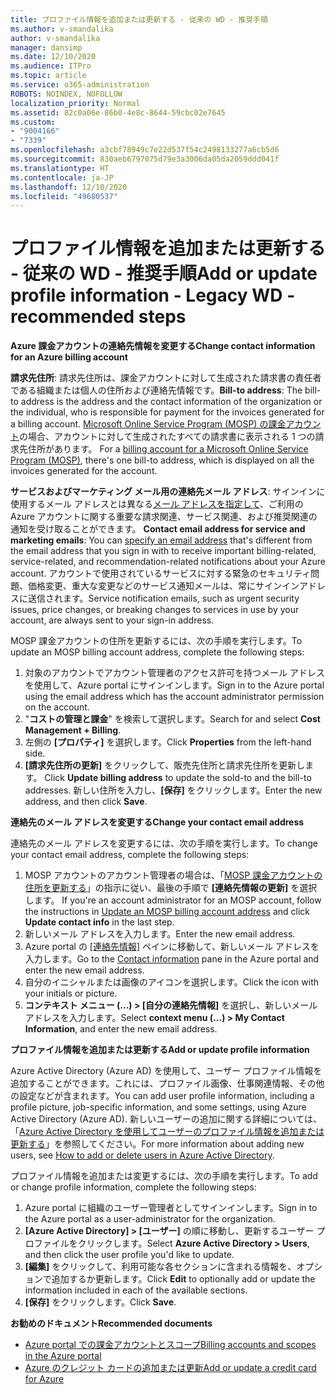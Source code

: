 ```yaml
---
title: プロファイル情報を追加または更新する - 従来の WD - 推奨手順
ms.author: v-smandalika
author: v-smandalika
manager: dansimp
ms.date: 12/10/2020
ms.audience: ITPro
ms.topic: article
ms.service: o365-administration
ROBOTS: NOINDEX, NOFOLLOW
localization_priority: Normal
ms.assetid: 82c0a06e-86b0-4e8c-8644-59cbc02e7645
ms.custom:
- "9004166"
- "7339"
ms.openlocfilehash: a3cbf78949c7e22d537f54c2498133277a6cb5d6
ms.sourcegitcommit: 830aeb6797075d79e3a3006da05da2059ddd041f
ms.translationtype: HT
ms.contentlocale: ja-JP
ms.lasthandoff: 12/10/2020
ms.locfileid: "49680537"
---
```

# <a name="add-or-update-profile-information---legacy-wd---recommended-steps"></a><span data-ttu-id="d4798-102">プロファイル情報を追加または更新する - 従来の WD - 推奨手順</span><span class="sxs-lookup"><span data-stu-id="d4798-102">Add or update profile information - Legacy WD - recommended steps</span></span>

<span data-ttu-id="d4798-103">**Azure 課金アカウントの連絡先情報を変更する**</span><span class="sxs-lookup"><span data-stu-id="d4798-103">**Change contact information for an Azure billing account**</span></span>

<span data-ttu-id="d4798-104">**請求先住所**: 請求先住所は、課金アカウントに対して生成された請求書の責任者である組織または個人の住所および連絡先情報です。</span><span class="sxs-lookup"><span data-stu-id="d4798-104">**Bill-to address**: The bill-to address is the address and the contact information of the organization or the individual, who is responsible for payment for the invoices generated for a billing account.</span></span> <span data-ttu-id="d4798-105">[Microsoft Online Service Program (MOSP) の課金アカウント](https://docs.microsoft.com/azure/cost-management-billing/manage/change-azure-account-profile#update-an-mosp-billing-account-address)の場合、アカウントに対して生成されたすべての請求書に表示される 1 つの請求先住所があります。 </span><span class="sxs-lookup"><span data-stu-id="d4798-105">For a [billing account for a Microsoft Online Service Program (MOSP)](https://docs.microsoft.com/azure/cost-management-billing/manage/change-azure-account-profile#update-an-mosp-billing-account-address), there's one bill-to address, which is displayed on all the invoices generated for the account.</span></span>

<span data-ttu-id="d4798-106">**サービスおよびマーケティング メール用の連絡先メール アドレス**: サインインに使用するメール アドレスとは異なる[メール アドレスを指定して](https://docs.microsoft.com/azure/cost-management-billing/manage/change-azure-account-profile#change-your-contact-email-address)、ご利用の Azure アカウントに関する重要な請求関連、サービス関連、および推奨関連の通知を受け取ることができます。 </span><span class="sxs-lookup"><span data-stu-id="d4798-106">**Contact email address for service and marketing emails**: You can [specify an email address](https://docs.microsoft.com/azure/cost-management-billing/manage/change-azure-account-profile#change-your-contact-email-address) that's different from the email address that you sign in with to receive important billing-related, service-related, and recommendation-related notifications about your Azure account.</span></span> <span data-ttu-id="d4798-107">アカウントで使用されているサービスに対する緊急のセキュリティ問題、価格変更、重大な変更などのサービス通知メールは、常にサインインアドレスに送信されます。</span><span class="sxs-lookup"><span data-stu-id="d4798-107">Service notification emails, such as urgent security issues, price changes, or breaking changes to services in use by your account, are always sent to your sign-in address.</span></span>

<span data-ttu-id="d4798-108">MOSP 課金アカウントの住所を更新するには、次の手順を実行します。</span><span class="sxs-lookup"><span data-stu-id="d4798-108">To update an MOSP billing account address, complete the following steps:</span></span>
1. <span data-ttu-id="d4798-109">対象のアカウントでアカウント管理者のアクセス許可を持つメール アドレスを使用して、Azure portal にサインインします。</span><span class="sxs-lookup"><span data-stu-id="d4798-109">Sign in to the Azure portal using the email address which has the account administrator permission on the account.</span></span>
2. <span data-ttu-id="d4798-110">"**コストの管理と課金**" を検索して選択します。</span><span class="sxs-lookup"><span data-stu-id="d4798-110">Search for and select **Cost Management + Billing**.</span></span> 
3. <span data-ttu-id="d4798-111">左側の **[プロパティ]** を選択します。</span><span class="sxs-lookup"><span data-stu-id="d4798-111">Click **Properties** from the left-hand side.</span></span> 
4. <span data-ttu-id="d4798-112">**[請求先住所の更新]** をクリックして、販売先住所と請求先住所を更新します。 </span><span class="sxs-lookup"><span data-stu-id="d4798-112">Click **Update billing address** to update the sold-to and the bill-to addresses.</span></span> <span data-ttu-id="d4798-113">新しい住所を入力し、**[保存]** をクリックします。</span><span class="sxs-lookup"><span data-stu-id="d4798-113">Enter the new address, and then click **Save**.</span></span>

<span data-ttu-id="d4798-114">**連絡先のメール アドレスを変更する**</span><span class="sxs-lookup"><span data-stu-id="d4798-114">**Change your contact email address**</span></span> 

<span data-ttu-id="d4798-115">連絡先のメール アドレスを変更するには、次の手順を実行します。</span><span class="sxs-lookup"><span data-stu-id="d4798-115">To change your contact email address, complete the following steps:</span></span>
1. <span data-ttu-id="d4798-116">MOSP アカウントのアカウント管理者の場合は、「[MOSP 課金アカウントの住所を更新する](https://docs.microsoft.com/azure/cost-management-billing/manage/change-azure-account-profile#update-an-mosp-billing-account-address)」の指示に従い、最後の手順で **[連絡先情報の更新]** を選択します。 </span><span class="sxs-lookup"><span data-stu-id="d4798-116">If you're an account administrator for an MOSP account, follow the instructions in [Update an MOSP billing account address](https://docs.microsoft.com/azure/cost-management-billing/manage/change-azure-account-profile#update-an-mosp-billing-account-address) and click **Update contact info** in the last step.</span></span> 
2. <span data-ttu-id="d4798-117">新しいメール アドレスを入力します。</span><span class="sxs-lookup"><span data-stu-id="d4798-117">Enter the new email address.</span></span> 
3. <span data-ttu-id="d4798-118">Azure portal の [[連絡先情報]](https://ms.portal.azure.com/) ペインに移動して、新しいメール アドレスを入力します。</span><span class="sxs-lookup"><span data-stu-id="d4798-118">Go to the [Contact information](https://ms.portal.azure.com/) pane in the Azure portal and enter the new email address.</span></span> 
4. <span data-ttu-id="d4798-119">自分のイニシャルまたは画像のアイコンを選択します。</span><span class="sxs-lookup"><span data-stu-id="d4798-119">Click the icon with your initials or picture.</span></span> 
5. <span data-ttu-id="d4798-120">**コンテキスト メニュー (...) > [自分の連絡先情報]** を選択し、新しいメール アドレスを入力します。</span><span class="sxs-lookup"><span data-stu-id="d4798-120">Select **context menu (...) > My Contact Information**, and enter the new email address.</span></span>

<span data-ttu-id="d4798-121">**プロファイル情報を追加または更新する**</span><span class="sxs-lookup"><span data-stu-id="d4798-121">**Add or update profile information**</span></span>

<span data-ttu-id="d4798-122">Azure Active Directory (Azure AD) を使用して、ユーザー プロファイル情報を追加することができます。これには、プロファイル画像、仕事関連情報、その他の設定などが含まれます。</span><span class="sxs-lookup"><span data-stu-id="d4798-122">You can add user profile information, including a profile picture, job-specific information, and some settings, using Azure Active Directory (Azure AD).</span></span> <span data-ttu-id="d4798-123">新しいユーザーの追加に関する詳細については、「[Azure Active Directory を使用してユーザーのプロファイル情報を追加または更新する](https://docs.microsoft.com/azure/active-directory/fundamentals/add-users-azure-active-directory)」を参照してください。</span><span class="sxs-lookup"><span data-stu-id="d4798-123">For more information about adding new users, see [How to add or delete users in Azure Active Directory](https://docs.microsoft.com/azure/active-directory/fundamentals/add-users-azure-active-directory).</span></span>

<span data-ttu-id="d4798-124">プロファイル情報を追加または変更するには、次の手順を実行します。</span><span class="sxs-lookup"><span data-stu-id="d4798-124">To add or change profile information, complete the following steps:</span></span>

1. <span data-ttu-id="d4798-125">Azure portal に組織のユーザー管理者としてサインインします。</span><span class="sxs-lookup"><span data-stu-id="d4798-125">Sign in to the Azure portal as a user-administrator for the organization.</span></span>
2. <span data-ttu-id="d4798-126">**[Azure Active Directory] > [ユーザー]** の順に移動し、更新するユーザー プロファイルをクリックします。</span><span class="sxs-lookup"><span data-stu-id="d4798-126">Select **Azure Active Directory > Users**, and then click the user profile you'd like to update.</span></span> 
3. <span data-ttu-id="d4798-127">**[編集]** をクリックして、利用可能な各セクションに含まれる情報を、オプションで追加するか更新します。</span><span class="sxs-lookup"><span data-stu-id="d4798-127">Click **Edit** to optionally add or update the information included in each of the available sections.</span></span> 
4. <span data-ttu-id="d4798-128">**[保存]** をクリックします。</span><span class="sxs-lookup"><span data-stu-id="d4798-128">Click **Save**.</span></span>

<span data-ttu-id="d4798-129">**お勧めのドキュメント**</span><span class="sxs-lookup"><span data-stu-id="d4798-129">**Recommended documents**</span></span>

- [<span data-ttu-id="d4798-130">Azure portal での課金アカウントとスコープ</span><span class="sxs-lookup"><span data-stu-id="d4798-130">Billing accounts and scopes in the Azure portal</span></span>](https://docs.microsoft.com/azure/cost-management-billing/manage/view-all-accounts) 
- [<span data-ttu-id="d4798-131">Azure のクレジット カードの追加または更新</span><span class="sxs-lookup"><span data-stu-id="d4798-131">Add or update a credit card for Azure</span></span>](https://docs.microsoft.com/azure/cost-management-billing/manage/change-credit-card)


